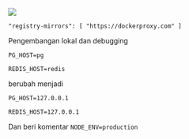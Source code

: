 ![](https://pub-b8db533c86124200a9d799bf3ba88099.r2.dev/2023/03/wbhiRD1.webp)

```
"registry-mirrors": [ "https://dockerproxy.com" ]
```

Pengembangan lokal dan debugging

```
PG_HOST=pg

REDIS_HOST=redis
```

berubah menjadi

```
PG_HOST=127.0.0.1

REDIS_HOST=127.0.0.1

```

Dan beri komentar `NODE_ENV=production`